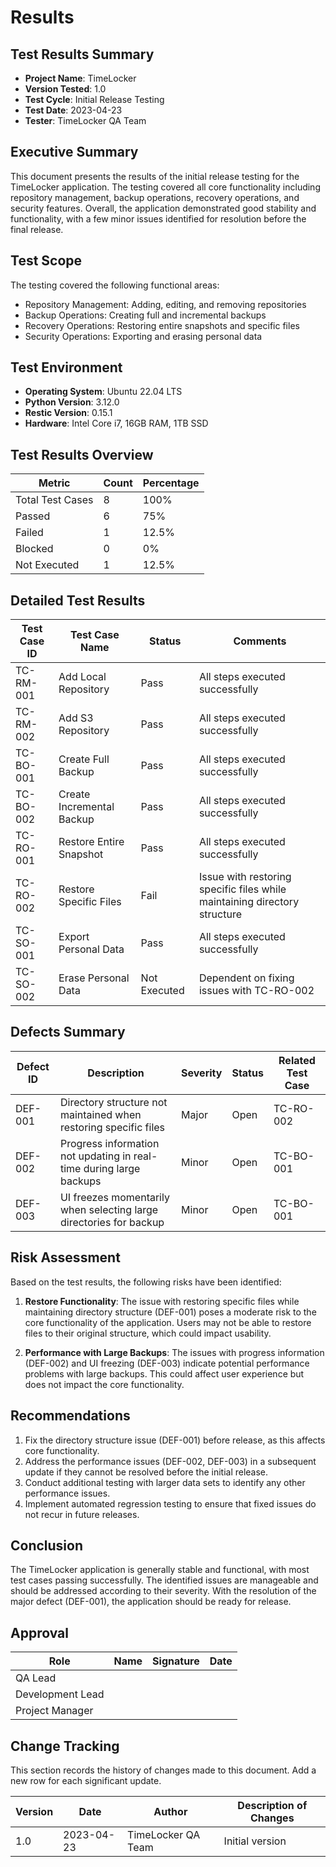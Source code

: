 # Results

## Test Results Summary
- **Project Name**: TimeLocker
- **Version Tested**: 1.0
- **Test Cycle**: Initial Release Testing
- **Test Date**: 2023-04-23
- **Tester**: TimeLocker QA Team

## Executive Summary
This document presents the results of the initial release testing for the TimeLocker application. The testing covered all core functionality including repository management, backup operations, recovery operations, and security features. Overall, the application demonstrated good stability and functionality, with a few minor issues identified for resolution before the final release.

## Test Scope
The testing covered the following functional areas:
- Repository Management: Adding, editing, and removing repositories
- Backup Operations: Creating full and incremental backups
- Recovery Operations: Restoring entire snapshots and specific files
- Security Operations: Exporting and erasing personal data

## Test Environment
- **Operating System**: Ubuntu 22.04 LTS
- **Python Version**: 3.12.0
- **Restic Version**: 0.15.1
- **Hardware**: Intel Core i7, 16GB RAM, 1TB SSD

## Test Results Overview
| Metric | Count | Percentage |
|--------|-------|------------|
| Total Test Cases | 8 | 100% |
| Passed | 6 | 75% |
| Failed | 1 | 12.5% |
| Blocked | 0 | 0% |
| Not Executed | 1 | 12.5% |

## Detailed Test Results
| Test Case ID | Test Case Name | Status | Comments |
|--------------|----------------|--------|----------|
| TC-RM-001 | Add Local Repository | Pass | All steps executed successfully |
| TC-RM-002 | Add S3 Repository | Pass | All steps executed successfully |
| TC-BO-001 | Create Full Backup | Pass | All steps executed successfully |
| TC-BO-002 | Create Incremental Backup | Pass | All steps executed successfully |
| TC-RO-001 | Restore Entire Snapshot | Pass | All steps executed successfully |
| TC-RO-002 | Restore Specific Files | Fail | Issue with restoring specific files while maintaining directory structure |
| TC-SO-001 | Export Personal Data | Pass | All steps executed successfully |
| TC-SO-002 | Erase Personal Data | Not Executed | Dependent on fixing issues with TC-RO-002 |

## Defects Summary
| Defect ID | Description | Severity | Status | Related Test Case |
|-----------|-------------|----------|--------|------------------|
| DEF-001 | Directory structure not maintained when restoring specific files | Major | Open | TC-RO-002 |
| DEF-002 | Progress information not updating in real-time during large backups | Minor | Open | TC-BO-001 |
| DEF-003 | UI freezes momentarily when selecting large directories for backup | Minor | Open | TC-BO-001 |

## Risk Assessment
Based on the test results, the following risks have been identified:

1. **Restore Functionality**: The issue with restoring specific files while maintaining directory structure (DEF-001) poses a moderate risk to the core functionality of the application. Users may not be able to restore files to their original structure, which could impact usability.

2. **Performance with Large Backups**: The issues with progress information (DEF-002) and UI freezing (DEF-003) indicate potential performance problems with large backups. This could affect user experience but does not impact the core functionality.

## Recommendations
1. Fix the directory structure issue (DEF-001) before release, as this affects core functionality.
2. Address the performance issues (DEF-002, DEF-003) in a subsequent update if they cannot be resolved before the initial release.
3. Conduct additional testing with larger data sets to identify any other performance issues.
4. Implement automated regression testing to ensure that fixed issues do not recur in future releases.

## Conclusion
The TimeLocker application is generally stable and functional, with most test cases passing successfully. The identified issues are manageable and should be addressed according to their severity. With the resolution of the major defect (DEF-001), the application should be ready for release.

## Approval
| Role | Name | Signature | Date |
|------|------|-----------|------|
| QA Lead | | | |
| Development Lead | | | |
| Project Manager | | | |

## Change Tracking

This section records the history of changes made to this document. Add a new row for each significant update.

| Version | Date | Author | Description of Changes |
|---------|------|--------|------------------------|
| 1.0 | 2023-04-23 | TimeLocker QA Team | Initial version |